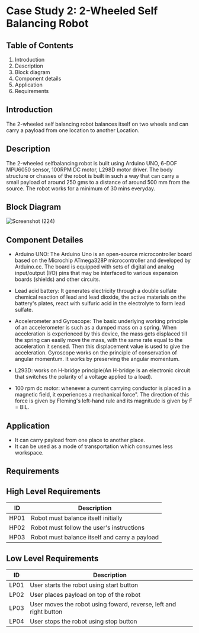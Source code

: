 # Case Study 2: 2-Wheeled Self Balancing Robot

## Table of Contents

1.   Introduction
2.   Description
3.   Block diagram
4.   Component details
5.   Application
6.   Requirements

## Introduction

The 2-wheeled self balancing robot balances itself on two wheels and can carry a payload from one location to another
Location.

## Description

The 2-wheeled selfbalancing robot is built using Arduino UNO, 6-DOF MPU6050 sensor, 100RPM DC motor, L298D motor driver. The body structure or chasses of the robot is built in
such a way that can carry a small payload of around 250 gms to a distance of around 500 mm from the source. The robot works for a minimum of 30 mins everyday.

## Block Diagram

![Screenshot (224)](https://user-images.githubusercontent.com/42509490/154862731-120869ba-c725-497d-96a6-98617d5b3155.png)

## Component Detailes

*   Arduino UNO:  The Arduino Uno is an open-source microcontroller board based on the Microchip ATmega328P microcontroller and developed by Arduino.cc. The board is equipped
    with sets of digital and analog input/output (I/O) pins that may be interfaced to various expansion boards (shields) and other circuits.

*   Lead acid battery:  It generates electricity through a double sulfate chemical reaction of lead and lead  dioxide, the active materials on the battery's plates, react with
    sulfuric acid in the electrolyte to form lead  sulfate.

*   Accelerometer and Gyroscope:  The basic underlying working principle of an accelerometer is such as a dumped  mass on a spring. When acceleration is experienced by this
    device, the mass gets displaced till the spring can easily  move the mass, with the same rate equal to the acceleration it sensed. Then this displacement value is used to
    give the acceleration. Gyroscope works on the principle of conservation of angular momentum. It works by preserving the angular  momentum.

*   L293D: works on H-bridge principle(An H-bridge is an electronic circuit that switches the polarity of a  voltage applied to a load).

*   100 rpm dc motor: whenever a current carrying conductor is placed in a magnetic field, it experiences a  mechanical force". The direction of this force is given by
    Fleming's left-hand rule and its magnitude is given  by F = BIL.

## Application

*   It can carry payload from one place to another place.
*   It can be used as a mode of transportation which consumes less workspace.

## Requirements

## High Level Requirements

| ID | Description  |
|----|-------------------------------------------------|
|HP01| Robot must balance itself initially |
|HP02| Robot must follow the user's instructions |
|HP03| Robot must balance itself and carry a payload |

## Low Level Requirements

| ID | Description  |
|----|-----------------------------------------------------------------|
|LP01| User starts the robot using start button |
|LP02| User places payload on top of the robot |
|LP03| User moves the robot using foward, reverse, left and right button |
|LP04| User stops the robot using stop button |
